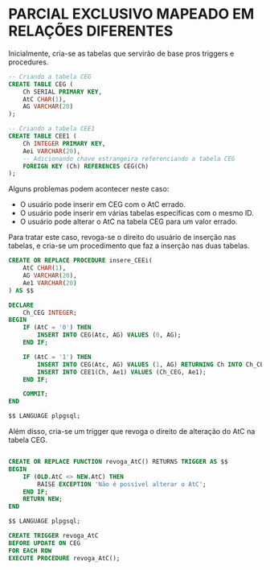 # PARCIAL EXCLUSIVO MAPEADO EM RELAÇÕES DIFERENTES

Inicialmente, cria-se as tabelas que servirão de base pros triggers e procedures.

```sql
-- Criando a tabela CEG
CREATE TABLE CEG (
    Ch SERIAL PRIMARY KEY,
    AtC CHAR(1),
    AG VARCHAR(20)
);

-- Criando a tabela CEE1
CREATE TABLE CEE1 (
    Ch INTEGER PRIMARY KEY,
    Aei VARCHAR(20),
    -- Adicionando chave estrangeira referenciando a tabela CEG
    FOREIGN KEY (Ch) REFERENCES CEG(Ch)
);

```
Alguns problemas podem acontecer neste caso:

* O usuário pode inserir em CEG com o AtC errado.
* O usuário pode inserir em várias tabelas específicas com o mesmo ID.
* O usuário pode alterar o AtC na tabela CEG para um valor errado.

Para tratar este caso, revoga-se o direito do usuário de inserção nas tabelas, e cria-se um procedimento que faz a inserção nas duas tabelas.

```sql
CREATE OR REPLACE PROCEDURE insere_CEEi(
    AtC CHAR(1),
    AG VARCHAR(20),
    Ae1 VARCHAR(20)
) AS $$

DECLARE 
    Ch_CEG INTEGER;
BEGIN
    IF (AtC = '0') THEN
        INSERT INTO CEG(Atc, AG) VALUES (0, AG);
    END IF;

    IF (AtC = '1') THEN
        INSERT INTO CEG(Atc, AG) VALUES (1, AG) RETURNING Ch INTO Ch_CEG;
        INSERT INTO CEE1(Ch, Ae1) VALUES (Ch_CEG, Ae1);
    END IF;

    COMMIT;
END

$$ LANGUAGE plpgsql;
```

Além disso, cria-se um trigger que revoga o direito de alteração do AtC na tabela CEG.

```sql

CREATE OR REPLACE FUNCTION revoga_AtC() RETURNS TRIGGER AS $$
BEGIN
    IF (OLD.AtC <> NEW.AtC) THEN
        RAISE EXCEPTION 'Não é possível alterar o AtC';
    END IF;
    RETURN NEW;
END

$$ LANGUAGE plpgsql;

CREATE TRIGGER revoga_AtC
BEFORE UPDATE ON CEG
FOR EACH ROW
EXECUTE PROCEDURE revoga_AtC();

```
